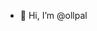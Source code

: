 - 👋 Hi, I’m @ollpal

<!---
ollpal/ollpal is a ✨ special ✨ repository because its `README.md` (this file) appears on your GitHub profile.
You can click the Preview link to take a look at your changes.
--->
